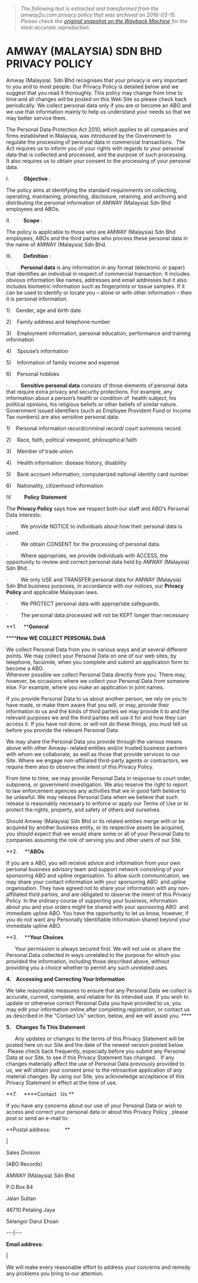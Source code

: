 > *The following text is extracted and transformed from the amway2u.com privacy policy that was archived on 2016-03-15. Please check the [original snapshot on the Wayback Machine](https://web.archive.org/web/20160315082003id_/http%3A//www.amway.my/amway-support/policies-and-terms/privacy-policy) for the most accurate reproduction.*

# AMWAY (MALAYSIA) SDN BHD PRIVACY POLICY

Amway (Malaysia)  Sdn Bhd recognises that your privacy is very important to you and to most people. Our Privacy Policy is detailed below and we suggest that you read it thoroughly. This policy may change from time to time and all changes will be posted on this Web Site so please check back periodically. We collect personal data only if you are or become an ABO and we use that information mainly to help us understand your needs so that we may better service them.

  
The Personal Data Protection Act 2010, which applies to all companies and firms established in Malaysia, was introduced by the Government to regulate the processing of personal data in commercial transactions.  The Act requires us to inform you of your rights with regards to your personal data that is collected and processed, and the purpose of such processing.  It also requires us to obtain your consent to the processing of your personal data.

I.          **Objective** : 

The policy aims at identifying the standard requirements on collecting, operating, maintaining, protecting, disclosure, retaining, and archiving and distributing the personal information of AMWAY (Malaysia) Sdn Bhd employees and ABOs.

II.         **Scope** : 

The policy is applicable to those who are AMWAY (Malaysia) Sdn Bhd employees, ABOs and the third parties who process these personal data in the name of AMWAY (Malaysia) Sdn Bhd.

III.        **Definition** : 

·         **Personal data** is any information in any format (electronic or paper) that identifies an individual in respect of commercial transaction. It includes obvious information like names, addresses and email addresses but it also includes biometric information such as fingerprints or tissue samples. If it can be used to identify or locate you – alone or with other information – then it is personal information. 

1)    Gender, age and birth date

2)    Family address and telephone number

3)    Employment information, personal education, performance and training information

4)    Spouse’s information

5)    Information of family income and expense

6)    Personal hobbies

·         **Sensitive personal data** consists of those elements of personal data that require extra privacy and security protections. For example, any information about a person’s health or condition of  health subject, his political opinions, his religious beliefs or other beliefs of similar nature. Government issued identifiers (such as Employee Provident Fund or Income Tax numbers) are also sensitive personal data:

1)    Personal information record/criminal record/ court summons record

2)    Race, faith, political viewpoint, philosophical faith

3)    Member of trade union

4)    Health information: disease history, disability 

5)    Bank account information, computerized national identity card number

6)    Nationality, citizenhood information

IV         **Policy Statement**

The **Privacy Policy** says how we respect both our staff and ABO’s Personal Data interests: 

·         We provide NOTICE to individuals about how their personal data is used. 

·         We obtain CONSENT for the processing of personal data.

·         Where appropriate, we provide individuals with ACCESS, the opportunity to review and correct personal data held by AMWAY (Malaysia) Sdn Bhd . 

·         We only USE and TRANSFER personal data for AMWAY (Malaysia) Sdn Bhd business purposes, in accordance with our notices, our **Privacy Policy** and applicable Malaysian laws. 

·         We PROTECT personal data with appropriate safeguards. 

·         The personal data processed will not be KEPT longer than necessary

**1.     ****General**

******How WE COLLECT PERSONAL DatA**

We collect Personal Data from you in various ways and at several different points. We may collect your Personal Data on one of our web sites, by telephone, facsimile, when you complete and submit an application form to become a ABO.  
Wherever possible we collect Personal Data directly from you. There may, however, be occasions where we collect your Personal Data from someone else. For example, where you make an application in joint names. 

If you provide Personal Data to us about another person, we rely on you to have made, or make them aware that you will, or may, provide their information to us and the kinds of third parties we may provide it to and the relevant purposes we and the third parties will use it for and how they can access it. If you have not done, or will not do these things, you must tell us before you provide the relevant Personal Data. 

We may share the Personal Data you provide through the various means above with other Amway- related entities and/or trusted business partners with whom we collaborate, as well as those that provide services to our Site. Where we engage non-affiliated third-party agents or contractors, we require them also to observe the intent of this Privacy Policy.

From time to time, we may provide Personal Data in response to court order, subpoena, or government investigation. We also reserve the right to report to law enforcement agencies any activities that we in good faith believe to be unlawful. We may release Personal Data when we believe that such release is reasonably necessary to enforce or apply our Terms of Use or to protect the rights, property, and safety of others and ourselves.

Should Amway (Malaysia) Sdn Bhd or its related entities merge with or be acquired by another business entity, or its respective assets be acquired, you should expect that we would share some or all of your Personal Data to companies assuming the role of serving you and other users of our Site.

**2.     ****ABOs**

If you are a ABO, you will receive advice and information from your own personal business advisory team and support network consisting of your sponsoring ABO and upline organisation. To allow such communication, we may share your contact information with your sponsoring ABO  and upline organisation. They have agreed not to share your information with any non-affiliated third parties, and are obligated to observe the intent of this Privacy Policy. In the ordinary course of supporting your business, information about you and your orders might be shared with your sponsoring ABO  and immediate upline ABO. You have the opportunity to let us know, however, if you do not want any Personally Identifiable Information shared beyond your immediate upline ABO.

**3.     ****Your Choices**

      Your permission is always secured first. We will not use or share the Personal Data collected in ways unrelated to the purpose for which you provided the information, including those described above, without providing you a choice whether to permit any such unrelated uses.

**4.    Accessing and Correcting Your Information**

We take reasonable measures to ensure that any Personal Data we collect is accurate, current, complete, and reliable for its intended use. If you wish to update or otherwise correct Personal Data you have provided to us, you may edit your information online after completing registration, or contact us as described in the "Contact Us" section, below, and we will assist you. ****

**5.    Changes To This Statement**

      Any updates or changes to the terms of this Privacy Statement will be posted here on our Site and the date of the newest version posted below.  Please check back frequently, especially before you submit any Personal Data at our Site, to see if this Privacy Statement has changed.   If any changes materially affect the use of Personal Data previously provided to us, we will obtain your consent prior to the retroactive application of any material changes. By using our Site, you acknowledge acceptance of this Privacy Statement in effect at the time of use.

**7.     ****Contact   Us **

If you have any concerns about our use of your Personal Data or wish to access and correct your personal data or about this Privacy Policy , please post or send an e-mail to:

**Postal address:          **

| 

Sales Division

(ABO Records)

AMWAY (Malaysia) Sdn Bhd 

P.O.Box 84

Jalan Sultan

46710 Petaling Jaya

Selangor Darul Ehsan  
  
---|---  
  
**Email address:**

|   
  
We will make every reasonable effort to address your concerns and remedy any problems you bring to our attention.
